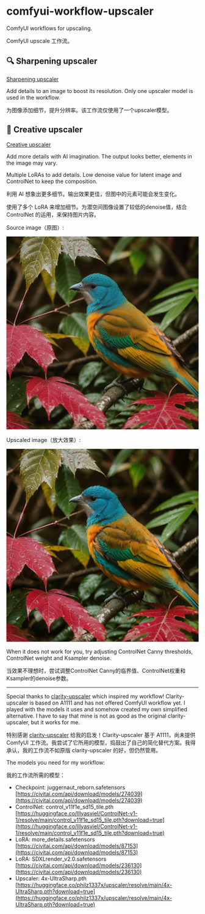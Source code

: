 # comfyui-workflow-upscaler

ComfyUI workflows for upscaling.

ComfyUI upscale 工作流。

## 🔍 Sharpening upscaler

[Sharpening upscaler](https://github.com/greenzorro/comfyui-workflow-upscaler/blob/main/upscaler-sharpen.json)

Add details to an image to boost its resolution. Only one upscaler model is used in the workflow.

为图像添加细节，提升分辨率。该工作流仅使用了一个upscaler模型。

## 🎨 Creative upscaler

[Creative upscaler](https://github.com/greenzorro/comfyui-workflow-upscaler/blob/main/upscaler-creative.json)

Add more details with AI imagination. The output looks better, elements in the image may vary.

Multiple LoRAs to add details. Low denoise value for latent image and ControlNet to keep the composition.

利用 AI 想象出更多细节。输出效果更佳，但图中的元素可能会发生变化。

使用了多个 LoRA 来增加细节。为潜空间图像设置了较低的denoise值，结合 ControlNet 的运用，来保持图片内容。

Source image（原图）:

![](https://github.com/greenzorro/comfyui-workflow-upscaler/blob/main/example_source.png?raw=true)

Upscaled image（放大效果）:

![](https://github.com/greenzorro/comfyui-workflow-upscaler/blob/main/example_creative.png?raw=true)

When it does not work for you, try adjusting ControlNet Canny thresholds, ControlNet weight and Ksampler denoise.

当效果不理想时，尝试调整ControlNet Canny的临界值、ControlNet权重和Ksampler的denoise参数。

---

Special thanks to [clarity-upscaler](https://github.com/philz1337x/clarity-upscaler) which inspired my workflow! Clarity-upscaler is based on A1111 and has not offered ComfyUI workflow yet. I played with the models it uses and somehow created my own simplified alternative. I have to say that mine is not as good as the original clarity-upscaler, but it works for me.

特别感谢 [clarity-upscaler](https://github.com/philz1337x/clarity-upscaler) 给我的启发！Clarity-upscaler 基于 A1111，尚未提供 ComfyUI 工作流。我尝试了它所用的模型，捣鼓出了自己的简化替代方案。我得承认，我的工作流不如原版 clarity-upscaler 的好，但仍然管用。

The models you need for my workflow:

我的工作流所需的模型：

- Checkpoint: juggernaut_reborn.safetensors [https://civitai.com/api/download/models/274039](https://civitai.com/api/download/models/274039)
- ControlNet: control_v11f1e_sd15_tile.pth [https://huggingface.co/lllyasviel/ControlNet-v1-1/resolve/main/control_v11f1e_sd15_tile.pth?download=true](https://huggingface.co/lllyasviel/ControlNet-v1-1/resolve/main/control_v11f1e_sd15_tile.pth?download=true)
- LoRA: more_details.safetensors [https://civitai.com/api/download/models/87153](https://civitai.com/api/download/models/87153)
- LoRA: SDXLrender_v2.0.safetensors [https://civitai.com/api/download/models/236130](https://civitai.com/api/download/models/236130)
- Upscaler: 4x-UltraSharp.pth [https://huggingface.co/philz1337x/upscaler/resolve/main/4x-UltraSharp.pth?download=true](https://huggingface.co/philz1337x/upscaler/resolve/main/4x-UltraSharp.pth?download=true)
